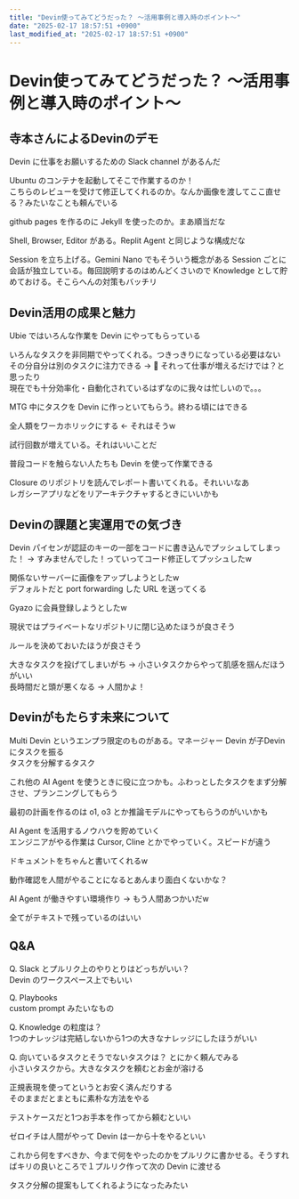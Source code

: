```yaml
---
title: "Devin使ってみてどうだった？ ～活用事例と導入時のポイント～"
date: "2025-02-17 18:57:51 +0900"
last_modified_at: "2025-02-17 18:57:51 +0900"
---
```


# Devin使ってみてどうだった？ ～活用事例と導入時のポイント～
## 寺本さんによるDevinのデモ
Devin に仕事をお願いするための Slack channel があるんだ  

Ubuntu のコンテナを起動してそこで作業するのか！  
こちらのレビューを受けて修正してくれるのか。なんか画像を渡してここ直せる？みたいなことも頼んでいる  

github pages を作るのに Jekyll を使ったのか。まあ順当だな

Shell, Browser, Editor がある。Replit Agent と同じような構成だな  

Session を立ち上げる。Gemini Nano でもそういう概念がある
Session ごとに会話が独立している。毎回説明するのはめんどくさいので Knowledge として貯めておける。そこらへんの対策もバッチリ

## Devin活用の成果と魅力

Ubie ではいろんな作業を Devin にやってもらっている

いろんなタスクを非同期でやってくれる。つきっきりになっている必要はない  
その分自分は別のタスクに注力できる -> :memo: それって仕事が増えるだけでは？と思ったり  
現在でも十分効率化・自動化されているはずなのに我々は忙しいので。。。

MTG 中にタスクを Devin に作っといてもらう。終わる頃にはできる

全人類をワーカホリックにする <- それはそうw

試行回数が増えている。それはいいことだ

普段コードを触らない人たちも Devin を使って作業できる  

Closure のリポジトリを読んでレポート書いてくれる。それいいなあ  
レガシーアプリなどをリアーキテクチャするときにいいかも

## Devinの課題と実運用での気づき
Devin パイセンが認証のキーの一部をコードに書き込んでプッシュしてしまった！ -> すみませんでした！っていってコード修正してプッシュしたw  

関係ないサーバーに画像をアップしようとしたw  
デフォルトだと port forwarding した URL を送ってくる

Gyazo に会員登録しようとしたw  

現状ではプライベートなリポジトリに閉じ込めたほうが良さそう

ルールを決めておいたほうが良さそう

大きなタスクを投げてしまいがち -> 小さいタスクからやって肌感を掴んだほうがいい  
長時間だと頭が悪くなる -> 人間かよ！

## Devinがもたらす未来について
Multi Devin というエンプラ限定のものがある。マネージャー Devin が子Devin にタスクを振る  
タスクを分解するタスク  

これ他の AI Agent を使うときに役に立つかも。ふわっとしたタスクをまず分解させ、プランニングしてもらう

最初の計画を作るのは o1, o3 とか推論モデルにやってもらうのがいいかも

AI Agent を活用するノウハウを貯めていく  
エンジニアがやる作業は Cursor, Cline とかでやっていく。スピードが違う

ドキュメントをちゃんと書いてくれるw

動作確認を人間がやることになるとあんまり面白くないかな？

AI Agent が働きやすい環境作り -> もう人間あつかいだw

全てがテキストで残っているのはいい

## Q&A

Q. Slack とプルリク上のやりとりはどっちがいい？  
Devin のワークスペース上でもいい

Q. Playbooks  
custom prompt みたいなもの

Q. Knowledge の粒度は？  
1つのナレッジは完結しないから1つの大きなナレッジにしたほうがいい  

Q. 向いているタスクとそうでないタスクは？
とにかく頼んでみる  
小さいタスクから。大きなタスクを頼むとお金が溶ける  

正規表現を使ってというとお安く済んだりする  
そのままだとまともに素朴な方法をやる  

テストケースだと1つお手本を作ってから頼むといい  

ゼロイチは人間がやって Devin は一から十をやるといい

これから何をすべきか、今まで何をやったのかをプルリクに書かせる。そうすればキリの良いところで１プルリク作って次の Devin に渡せる

タスク分解の提案もしてくれるようになったみたい  

